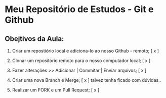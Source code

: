 # Meu Repositório de Estudos - Git e Github

## Obejtivos da Aula:

1. Criar um repostiório local e adiciona-lo ao nosso Github - remoto; [ x ]

2. Clonar um repositório remoto para o nosso computador local; [ x ]

3. Fazer alterações >> Adicionar | Commitar | Enviar arquivos; [ x ]

4. Criar uma nova Branch e Merge; [ x ] talvez tenha ficado com dúvidas..

5. Realizar um FORK e um Pull Request; [ x ]